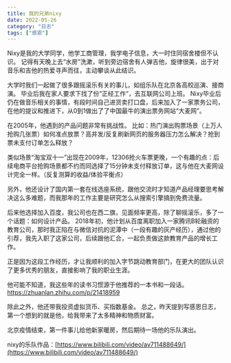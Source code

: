 ```yaml
---
title: 我的兄弟nixy
date: 2022-05-26
category: "日志"
tags: ["感恩"]
---
```


Nixy是我的大学同学，他学工商管理，我学电子信息，大一时住同宿舍楼但不认识。
记得有天晚上去“水房”洗漱，听到旁边宿舍有人弹吉他，旋律很美，出于对音乐和吉他的热爱寻声而往，主动攀谈从此结识。

大学时我们一起做了很多跟摇滚乐有关的事儿，如组乐队在北京各高校巡演、接商演。
毕业后我在家人要求下找了份“正经工作“，去互联网公司上班。
Nixy毕业后仍在做音乐相关的事情，有段时间自己进货卖打口盘，后来加入了一家票务公司，在他的提议和推进下，从0到1做出了了中国最牛的演出票务网站“大麦网”。

在2005年，他遇到的产品问题非常有挑战性。
比如：热门演出购票场景（上万人抢购几张票）如何准点放票？高并发/反复刷新网页的服务器压力怎么解决？抢到票未支付订单怎么释放？

类似场景“淘宝双十一”出现在2009年，12306抢火车票更晚，一个有趣的点：后续电商平台抢购场景都不约而同选择了15分钟未支付释放订单，这与他在大麦网设计完全一样。（反复测算的收益/体验平衡点）

另外，他还设计了国内第一套在线选座系统，跟他交流时才知道产品经理要思考解决这么多难题，而我那年的工作主要是研究怎么从搜索引擎搞到免费流量。

后来他选择加入百度，我公司也在西二旗，见面频率更高，除了聊摇滚乐，多了一个话题：如何设计产品。
2018年初，他计划从百度离职加入一家腾讯B轮融资的教育公司，那时我正陷在与微信对抗的泥潭中（一段有趣的灰产经历），通过他的引荐，我先入职了这家公司，后续跟他汇合，一起负责做这款教育产品的增长工作。

正是因为这段工作经历，才让我顺利的加入字节跳动教育部门，在更大的团队认识了更多优秀的朋友，直接影响了我的职业生涯。

他可能不知道，我这些年的读书习惯源于他推荐的一本书和一段话。 https://zhuanlan.zhihu.com/p/21418959

除此之外，他还带我投资虚拟货币、买指数基金。
总之，昨天提到写感恩日志，第一个想到的就是他，给我带来了太多精神和物质财富。

北京疫情结束，第一件事儿给他新家暖房，然后期待一场他的乐队演出。

nixy的乐队作品：[https://www.bilibili.com/video/av711488649/](https://www.bilibili.com/video/av711488649/)















